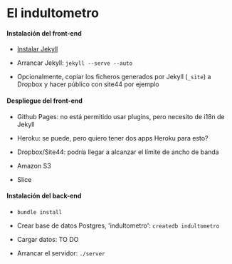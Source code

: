 El indultometro 
============

#### Instalación del front-end

 * [Instalar Jekyll][1]
        
 * Arrancar Jekyll: `jekyll --serve --auto`
 
 * Opcionalmente, copiar los ficheros generados por Jekyll (`_site`) a Dropbox y hacer público con site44 por ejemplo

[1]: http://jekyllbootstrap.com/usage/jekyll-quick-start.html

#### Despliegue del front-end

 * Github Pages: no está permitido usar plugins, pero necesito de i18n de Jekyll
 
 * Heroku: se puede, pero quiero tener dos apps Heroku para esto?
 
 * Dropbox/Site44: podría llegar a alcanzar el límite de ancho de banda
 
 * Amazon S3

 * Slice

#### Instalación del back-end

 * `bundle install`
 
 * Crear base de datos Postgres, 'indultometro': `createdb indultometro`
 
 * Cargar datos: TO DO
 
 * Arrancar el servidor: `./server`